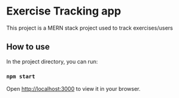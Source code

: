 # Exercise Tracking app

This project is a MERN stack project used to track exercises/users

## How to use

In the project directory, you can run:

### `npm start`

Open [http://localhost:3000](http://localhost:3000) to view it in your browser.
